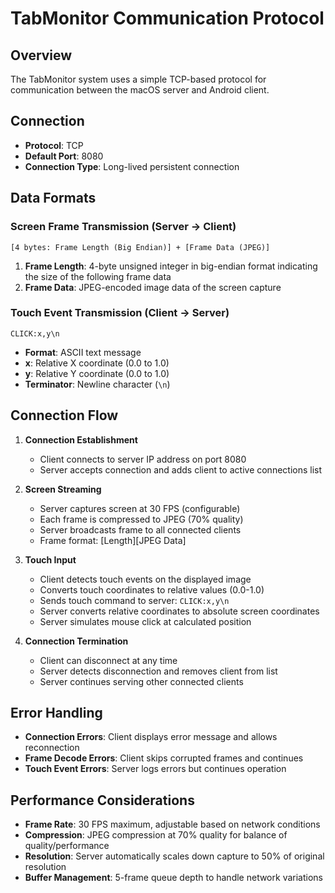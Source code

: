 # TabMonitor Communication Protocol

## Overview
The TabMonitor system uses a simple TCP-based protocol for communication between the macOS server and Android client.

## Connection
- **Protocol**: TCP
- **Default Port**: 8080
- **Connection Type**: Long-lived persistent connection

## Data Formats

### Screen Frame Transmission (Server → Client)
```
[4 bytes: Frame Length (Big Endian)] + [Frame Data (JPEG)]
```

1. **Frame Length**: 4-byte unsigned integer in big-endian format indicating the size of the following frame data
2. **Frame Data**: JPEG-encoded image data of the screen capture

### Touch Event Transmission (Client → Server)
```
CLICK:x,y\n
```

- **Format**: ASCII text message
- **x**: Relative X coordinate (0.0 to 1.0)
- **y**: Relative Y coordinate (0.0 to 1.0)
- **Terminator**: Newline character (`\n`)

## Connection Flow

1. **Connection Establishment**
   - Client connects to server IP address on port 8080
   - Server accepts connection and adds client to active connections list

2. **Screen Streaming**
   - Server captures screen at 30 FPS (configurable)
   - Each frame is compressed to JPEG (70% quality)
   - Server broadcasts frame to all connected clients
   - Frame format: [Length][JPEG Data]

3. **Touch Input**
   - Client detects touch events on the displayed image
   - Converts touch coordinates to relative values (0.0-1.0)
   - Sends touch command to server: `CLICK:x,y\n`
   - Server converts relative coordinates to absolute screen coordinates
   - Server simulates mouse click at calculated position

4. **Connection Termination**
   - Client can disconnect at any time
   - Server detects disconnection and removes client from list
   - Server continues serving other connected clients

## Error Handling

- **Connection Errors**: Client displays error message and allows reconnection
- **Frame Decode Errors**: Client skips corrupted frames and continues
- **Touch Event Errors**: Server logs errors but continues operation

## Performance Considerations

- **Frame Rate**: 30 FPS maximum, adjustable based on network conditions
- **Compression**: JPEG compression at 70% quality for balance of quality/performance
- **Resolution**: Server automatically scales down capture to 50% of original resolution
- **Buffer Management**: 5-frame queue depth to handle network variations
